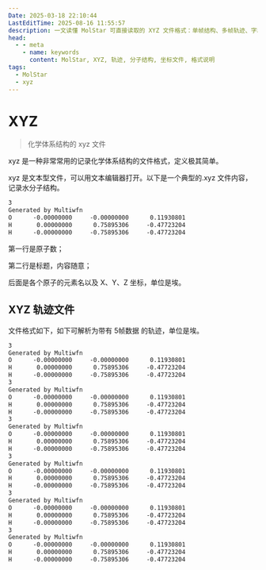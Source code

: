 ```yaml
---
Date: 2025-03-18 22:10:44
LastEditTime: 2025-08-16 11:55:57
description: 一文读懂 MolStar 可直接读取的 XYZ 文件格式：单帧结构、多帧轨迹、字段含义及坐标单位说明。
head:
  - - meta
    - name: keywords
      content: MolStar, XYZ, 轨迹, 分子结构, 坐标文件, 格式说明
tags:
  - MolStar
  - xyz
---
```


# XYZ

> 化学体系结构的 xyz 文件

xyz 是一种非常常用的记录化学体系结构的文件格式，定义极其简单。

xyz 是文本型文件，可以用文本编辑器打开。以下是一个典型的.xyz 文件内容，记录水分子结构。

```txt
3
Generated by Multiwfn
O      -0.00000000     -0.00000000      0.11930801
H       0.00000000      0.75895306     -0.47723204
H      -0.00000000     -0.75895306     -0.47723204
```

第一行是原子数；

第二行是标题，内容随意；

后面是各个原子的元素名以及 X、Y、Z 坐标，单位是埃。


## XYZ 轨迹文件

文件格式如下，如下可解析为带有 5帧数据 的轨迹，单位是埃。

```txt
3
Generated by Multiwfn
O      -0.00000000     -0.00000000      0.11930801
H       0.00000000      0.75895306     -0.47723204
H      -0.00000000     -0.75895306     -0.47723204
3
Generated by Multiwfn
O      -0.00000000     -0.00000000      0.11930801
H       0.00000000      0.75895306     -0.47723204
H      -0.00000000     -0.75895306     -0.47723204
3
Generated by Multiwfn
O      -0.00000000     -0.00000000      0.11930801
H       0.00000000      0.75895306     -0.47723204
H      -0.00000000     -0.75895306     -0.47723204
3
Generated by Multiwfn
O      -0.00000000     -0.00000000      0.11930801
H       0.00000000      0.75895306     -0.47723204
H      -0.00000000     -0.75895306     -0.47723204
3
Generated by Multiwfn
O      -0.00000000     -0.00000000      0.11930801
H       0.00000000      0.75895306     -0.47723204
H      -0.00000000     -0.75895306     -0.47723204
3
Generated by Multiwfn
O      -0.00000000     -0.00000000      0.11930801
H       0.00000000      0.75895306     -0.47723204
H      -0.00000000     -0.75895306     -0.47723204
```
